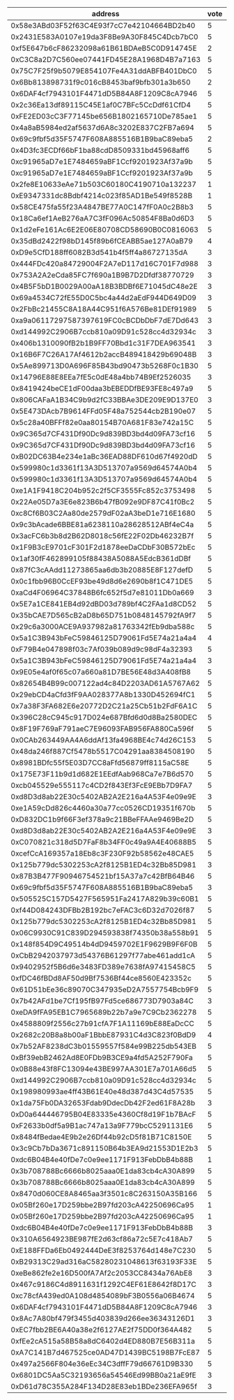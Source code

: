 address|vote|timestamp|signature
---|---|---|---
0x58e3ABd03F52f63C4E93f7cC7e42104664BD2b40|5|1599580227|0xfd601887e0216da68a9c71a70fa47316f1492bcee6de33dbddfc62c1439094af183c5987e76ce7fbe567dc59566baac92db4b269b37f808e4e925ca1d8c3fade1b
0x2431E583A0107e19da3F8Be9A30F845C4Dcb7bC0|5|1599580377|0xeeef9cf115b0f772cea5db48e5398492fe5491b786eb4096a21f0c19afa399542da84ca4c30625a66a0e57faf5746c702a708d189347660237da0c21e01bdb9a1b
0xf5E647b6cF86232098a61B61BDAeB5C0D914745E|2|1599580500|0xf31993b011bbebf6d62f4c958442f3a6399f690e2c152936190025f033bb6a985251fda9f7e93aa58f6c0655f30abbf38dea5f59bf87e19bf9e22c73deb742cf1c
0xC3C8a2D7C560ee07441FD45E28A1968D4B7a7163|5|1599580566|0xb55f7ae57b8b95f28126e4a699c08e80da378a1a1c54083329b4731188b025c92817ee780f961955a9fe4aa02921d81c8a77e90807f03e78f6c9dd95eb15ac9e1b
0x75C7F25f9b5079E854107Fe4A31ddABFB401DbC0|5|1599580843|0xa60d55c0b8064ee0f458b8d966002e27509e7f93668a69be0daf9c619af65c3b2d3fdd55bb6f9f19c94b64cabff3f837d61c9bafc4af55e9d519d37fd75b75701b
0x6Bb813898731f9c016cB8453baf9bfb301a3b650|2|1599581171|0x21d1dd52ed01cbf274a4e469802a214af0a3f25e900abd5e0d24f2bbf6108099182bae940b89c86d05761518cf7ec6a6ee4c96f92f956da335fd05be40ab8ae61b
0x6DAF4cf7943101F4471dD5B84A8F1209C8cA7946|5|1599583889|0x2decc4b82aaf9e8c316f79c6a57f42636526377b0d39ea6705f9716a1a218b743aa654e919c380e6589f7636ddbf394fe7b590409070f15adc488535009291711b
0x2c36Ea13df89115C45E1af0C7BFc5CcDdf61CfD4|5|1599584657|0x3e3e647a110ad1f0c2dc14cb301d731177845ff9e1185c72ab73b3400319503a4eb1ab69e16811e15df76b061ac0e869bfbc21e42d5a7fcf1284f5269bf3da001b
0xFE2ED03cC3F77145be656B1802165710De785ae1|5|1599585608|0xae30408405f731c3654d02c200d50b1739cc392ed5f668b8b56c6aa28678a9c14c8c6e224af5b70ecbebc56764041e466b79d33401cd425ed72478026fc144951c
0x4a8aB5984ed2af5637d6A8c3202E837C2FB7a694|5|1599585715|0x25eb70ba0e9a60df20b9008554bdcf4c8ed6b5b9456958bfb4e57c28264a4c0936c265a848eaa6b7747e71c53d7fae13ca8614952ac4c7ca8d8a7f76badbbfd31b
0x69c9fbf5d35F5747F608A885516B1B9baC89eba5|2|1599586277|0x0ec11fdb8e2b03cdf437e6bd8b0f1107939476200f405ffe43d74ad0a64853534a87a04cd75fa183e265001d1742efb65c12af6579cabf2203d56cd2c1c0c5561b
0x4D3fc3ECDf66bF1ba88cdD8509331bd45968aff6|5|1599586373|0x593e373f15380bd1599b48daeb47a39c1107393785b355a46d6a3c9dbdc15ba40f93354e63d2afbb03e535fd597f94c7e51c7e753b915ad96526953f18b0ca2b1b
0xc91965aD7e1E7484659aBF1Ccf9201923Af37a9b|5|1599586769|0xcd136abe5b52747ebcbf667aa5ff5e51b5d43cca9aba2a363e40c1c1fa942aab626317b6b330ca03f92f5a1f24c23efbd6ca0c39ceae441fd3c3feceaebc5dc81c
0xc91965aD7e1E7484659aBF1Ccf9201923Af37a9b|5|1599586894|0x7b488e6608126bbb02c12c99c65ce5f19f391e177e5b3f8b04d2a9846d7ec3db73df926d01a287fb66016f96416962d0d755e8beca4403d0a366dc4b3d6667ec1b
0x2fe8E10633eAe71b503C60180C4190710a132237|1|1599586920|0xb3e7ca48319d4c9fdff7f08c07b057c8aa7de7f88fde95a371088944d7a45eae2c8c4b9ed01c467527628745de0a147ce6d352b5fdc665b3ac3db40e462be6101b
0xE9347331dc8Bdbf4214c023f85AD1Be549f8528B|1|1599587121|0x44478983cd20e83377779ca90b9552d8bcc19f7f63db7368803ab26f105b8c91670d64f5ae6fe19f83749dfff49a44de6ef0dc6f611abb397f8e5a9117df3d2c1c
0x58CE475fa55f23A4847BE77A0C147fF0A0c2B8b3|5|1599588432|0xb72463776bb546be9274d7d13c7e12247ad8254ddcbaa1be6f35aa7dbcff3b7e4ef070428ffb01887278a85eb2f3fb870eb10219065a0bddbb8a491d4f25987c1b
0x18Ca6ef1AeB276aA7C3fF096Ac50854F8Ba0d6D3|5|1599588563|0xaccd6a1498c5b7ddbb6441dfb716f4a6a719d7efc2c8dc9a048cea083aaea01c5505dc05268094168b2d1032a81bdcbe3d297762f98e26837727f0a12459d6a41c
0x1d2eFe161Ac6E2E06E80708CD58690B0C0816063|5|1599588580|0x7465c23058b84605a750e14cf9329c5cb206f484226632aee39f4ea66fa957de46834c5e0c95a7c123c880b6832ffad23ab9188342047640ee866ec8492db5261c
0x35dBd2422f98bD145f89b6fCEABB5ae127A0aB79|4|1599589300|0x719a32c3c3ec1067426f04ee2365d527e95e2c91b752e8271778dab132c4e8f271be33c2577372868317f114a5f54b934f94126fcfa1f931952820e48c7ec30d1c
0xD9e5CfD188ff6082B3d541b4f5ff4a86727135dA|3|1599589488|0x94128c0109371e65393725904921ca967a73f996d9cf97010db221dc942c4c951119526552d99207bc622a94bc43b89c30ab52ed149f14040b3b8c36765ee7ad1c
0x444FDc420a84729004F2A7eD117d16C701F7d988|3|1599589813|0x0fafcd3c24b5f797344e451c13b5af5586f5c381aea5c01b76338a53685e4b150561a7cea75f1c8d2b3e50470afff87458550ef4328569bfa56419335f834f811c
0x753A2A2eCda85FC7f690a1B9B7D2Dfdf38770729|3|1599591288|0x288fc0e4fa27f4dc4333ae6af33a937d4ea0480c6ef3c65cbd293b5755d501571ea8e8616bacb9a442d4ad1a4c1faf3dad704cee5e379384909dc685deb3a4c61b
0x4B5F5bD1B0029A00aA18B3BDBf6E71045dC48e2E|3|1599592226|0x0fa9416784c88ac166f33952c6ed8786a1f8a536b38a21713410cb67e8fed4222950b5e8f76f0fbd8515c35c5e9e6d9fbcd275e1cecb97a9e8726653acbe5c971c
0x69a4534C72fE55D0C5bc4a44d2aEdF944D649D09|3|1599595359|0xa4ea8755d9ac083af5d4ad80cfb5f445acdb0c259598a94847e6dde02681f874313aadc20d7d5215c201703451cb6127d381b259a832839e864a818fda85273f1b
0x2FbBc21455C8A18A44C951f6A576Be81DEf91989|5|1599595894|0x98765141acbb1314a2728c82d10749e60cad63b25037f2c0ae37674db59a327350696ba80a747a67c62fdefcf7146c2b427df91bd3f74e811b713825129faa8d1c
0xa9a06117297587397619FC0cBCDbDbF7dE7Dd643|3|1599598164|0xd61c2111eb4b621346cd179374d1b5f45d192eed5baac178cede9efb0d0973c107977330cb34706aa5a2beec88ad54be12075ba52a0bc6bc9528681a929507071c
0xd144992C2906B7ccb810a09D91c528cc4d32934c|3|1599607451|0x77051e3e83e9082ea17cc50d78913e5a5d8bb5a92ed3614c0467e8deb1748a4e214d077629823ac1427735d9ccd622b925c4ae73eeb370e9bbe346f9140b903b1b
0x406b1310090fB2b1B9FF70Bbd1c31F7DEA963541|3|1599610976|0x0d06b76e52a835b7f17edd077622dc80ec9286cec983f40c32d24a91f5f7a29f7e1a50996607da7e27cf2ed1f8b24ef912f89cc6cf3ed664b79f95e36b9d9ec21b
0x16B6F7C26A17Af4612b2accB489418429b69048B|3|1599611533|0x8e1e15104aa08efb2805f7c6be6cb0aa07e620154b89ad9728f975077b2a53ba55ed80356ebab6fc2a14e85f468fb5bbda8b3d65e8ce5a108bb32969d57cc2c31b
0x5Ae899713D0A696F85B43bd90473b5268F0c1B30|5|1599611736|0x1022f4ef060bbf7c245bfa0fbe33e596cfae757f9dd8f225b05772cba39e5a5b621760ed23bd0567dfb15047e89d9e43dfb74b8c011f3360698a68a5418870df1b
0x14796E88E8EEa7fE5c0dE48a4bb74B9Ef2526035|3|1599612336|0x09f61bab2abf4b781bea0a78f95844499166279d92bcf4f329275a3a8e2043d95a761e93a55c8b074b980df6ab7e1a9f0a4c4f16c9b1f89c242b601e94ac83c91c
0x8419424beCE1dF00daa3bEBEDDfBE93FE8c497a9|5|1599612422|0xfcbfcf26fbe48662dada1abe6239972a7be497634ddb1476f479882f5591d77e54d6ac0de59f4ce9d694f801784b99ec91baebd660a9fb5f8140691b720aa26d1c
0x806CAFaA1B34C9b9d2fC33BBAe3DE209E9D137E0|3|1599612502|0xb2657fd5e1b2dd2c55549aa78aea7b0eb19df48af30a03e242161c92dafd1e862298522f705163b72ee2af6f0fb55f7210d52dfecd1657a623ef67ef38fb60c61b
0x5E473DAcb7B9614FFd05F48a752544cb2B190e07|5|1599612987|0xe0a4f57f092ff4b445f7fbb262ee643f30fffc695a5334ff98361caab8f562693a4aeab528856d7e631a048184f173ba1ac281849a51ab0eebd6fd51e4bf8c4b1b
0x5c28a40BFFf82e0aa80154B70A681F83e742a15C|5|1599613738|0x6c1f93db874d33a1993d67574c2feabf7ba5aaac71209f9d04620a4ac14900e41e0a8b8914fc3fd2bf6dea3aeeec95d86dec96db6ad4988e1545770213fa16521b
0x9C365d7CF431Df90Dc9d839BD3bd4d09FA73cf16|5|1599613826|0x82a3b095db749426e1ff98f3c5f214c4d7ddfdd87b00f1987ac71e2f6abd07a900cc21388dbc15a0c558731c853648126a3472df26d6c5167b4d50a6ceab29711c
0x9C365d7CF431Df90Dc9d839BD3bd4d09FA73cf16|5|1599614027|0x3ce748a21788ca80885cd0d5938a4ab6d0f9209dd65d44ec84fce219f4ee729c63fee313eb059eccb7f652bc9a9b44b0cddf905595a2a5f3837086852604eb621c
0xB02DC63B4e234e1aBc36EAD88DF610d67f4920dD|5|1599614149|0x6919840edf6475736cd2bfa12263b3da6a3830c87013c242eef756b0333beac2726c9093400890e1fdefd93da3500c887a8ba4bdb64dd3f90a735e9e5c1074421c
0x599980c1d3361f13A3D513707a9569d64574A0b4|5|1599614285|0xdba9fd029164f70e466d34ae1a33fac5100aae73f231d9266f3504e67646796e3de2bee6070e358ddd9161bf976118501b1f78f80ac46ca524c3f5525d0c67401b
0x599980c1d3361f13A3D513707a9569d64574A0b4|5|1599614397|0x722d3d739fd9729e8c1340cbd044228703f7d8c8d40a3e87ce79cfe50e030e9d1868b4dc2939cbbdc91b9dffc8f4fb79b912684269bac54b010bae142f00a4cb1b
0xe1A1F9418C204b952c2f5CF3555Fc852c3753498|5|1599615343|0xd10e7b8b1b4717c420dc726ae0847555a9544b1ecd909d2ed4346b7dd990e3dc685e5aa0fdba3fb630f32608b4b1daa811b34f1324a834a17c2486ee53ea15ac1b
0x22Ae05D7a3E6e823B6b47fB092e9DF87C41f0Bc2|5|1599615645|0x2f4736eae88cc9b75219d928b7e88a2790bb9e304fe879b1b4968ae7646c29474acb68ad215894a29c91629e2c88420c54c34a689ed09ce3a13c9efe9cfa3ec41b
0xc8Cf6B03C2Aa80de2579dF02aA3beD1e716E1680|5|1599615660|0x39316fbee38238bc02393936237afa3812d5a5a5e658df8793fb4523f491f458132c0444517a3ccb636b25ea71b3e5c9bae4e0d0d9d856d86b43b53da7a5faa21c
0x9c3bAcade6BBE81a6238110a28628512ABf4eC4a|5|1599615956|0x524a1e5bd16c64d01133e4f908d1af4db31494b946200724c755599b6a40c40402b5807bc08db7a7f08d656de09976c8d863a2e9bb2e583ec2eb14e698699f761c
0x3acFC6b3b8d2B62D8018c56fE22F02Db46232B7f|5|1599616146|0x23f071150842750af4fa8abda1cd59655c55360b571534847e2bb87217fcf3c209071ec9c8576c0bedd7b53cb8c350be8033441de8a31fef8a5dd8a3e6e6e23b1b
0x1F9B3cE9701cF301F2d1878eeDaCDbF30B572bEc|5|1599616271|0x3bf7d384af944bb83c3309fd4a820feede21e282c3dc45897d816f27cb668e3b0dd365166ef76834961516b360aaef7816a660d53727c1232993ae83bd1ad4051b
0x1af30fF462899105f88438A5088A5EdcB361dDBf|5|1599616411|0x932b8e04b0d928f18616c49fe153acbe7b6dcdf1e771677ddfd376dd2b9213f42b9942c360709d40ee18913e937adbb2b97f94c0b642af370f72a1710c85e33b1c
0x87fC3cAAdd11273865aa6db3b20885E8F127defD|5|1599616831|0x901074cc5114a642d59db70e934ee31a4f904d08020488fe9d2eee5592ec106a2e5bf45a769c977dabfcdbb6b7a76052927eebe63ed59c549ca7ec18c18978341b
0x0c1fbb96B0CcEF93be49d8d6e2690b8f1C471DE5|5|1599617421|0xba85c140259bddf3fa197a41156efc7b1325bf716b96aaf307b2d02383b006397cbdb1585a0b77d3ee4d847afcd8596b7eae1a52d3d22080dc929ca1f3fe1b451c
0xaCd4F06964C37848B6fc652f5d7e81011Db0a669|3|1599617505|0x1699ceb7017c281c37802601d7fad2883705900f41258fcd73dad631c130a2ed07c26c896f6ebeaeaf5329b24bbba31b0cdf40f3a0c04bafd68480ecfa3b0e091c
0x5E7a1CE841EB4d92dBD03d789bf4C2FAa1d8CD52|5|1599617655|0x1574cfb55b53d40261203963f9523a13177f40b0ed96de1363f73cb8e0fb4e676a1f1213295b4de1ba638ad5d3a7556c9eea3c35ad6ab9536afe58ec036613df1b
0x35bCAE7D565cB2aD8b65D751b0848145792fA9f7|5|1599618727|0xaa8a0595f8543a120182a52b9f7c7661ed5f8a47eb8b33e6e46ab1a2afdc44563c50d8523e864174140ea7690182e37288f85c0b1070cfd61e161567053197531b
0x29c6a3000ACE9A937982a81763342fEb9dba588c|5|1599618758|0x7096706ef7566b6585ca5813d6a6e9a25704b026ccd790e1cd70bc5e3c813b215b37443b86957542895a23284a4b182fd52ea66e0a1a126072956aba12ce7dc01b
0x5a1C3B943bFeC59846125D79061Fd5E74a21a4a4|4|1599619012|0xa83c10b4bdd6af01233e3735d4e1ab75f74965b0712c56bb3c55d8c10270510f0c4111d5c9656adc72fa14d6e3bf63e01641936fa69b42bb2acf1624557f30bf1b
0xF79B4e047898f03c7Af039b089d9c98dF4a32393|5|1599619193|0xf2aa40a2127a7346fe859da6a3f636e249f3dea98589dd3ac9eccc8ecd1337eb15f9007026080cdafc7fd9aa123c74b00972cae51e208cbca9e97f723ba6e6161c
0x5a1C3B943bFeC59846125D79061Fd5E74a21a4a4|3|1599619504|0x78a98a4b550c8cd714f286a4e49e4210c37afecee92212607ff2301c38d1b6bb5ff9c0e15626a9c6ecdb90d0d22a0472e304ab2a16d2bdc94429e594bf0c6bf51c
0x9E05e4af0f65c07a660a81D7BE56E48d3A408fB8|5|1599619537|0xd0f9f5be5a98fa74f60e83b871b89edc0e43de3916bb815be4b2c306ad96e34c5c5b9e6be7d4160d95df5c50c6c106e1a2ef47cfe74d63f24738a957db99fc481b
0x82654B4B99c007122ad4c84D2203AD61A5767A62|5|1599619579|0x8fb1b9eac3d006f40708f298ba82ca6c27872745a09fc0b1d3cd8fd59294062702f7062c969cab0104d1fa012009a88f3b19cd9989bd5b4e03f963239990fee91c
0x29ebCD4aCfd3fF9AA028377A8b1330D452694fC1|5|1599619752|0x26734f8eb9df3dec2d637794c0415e5076de179dda8569fbe9e75001fb49b8e26db1ddecd5477ee1105268fe3f844bdfaec0402c87ac58055cbd33bb51b9ea851b
0x7a38F3FA682E6e20772D2C21a25Cb51b2FdF6A1C|5|1599619878|0x7dc1e06732153e805a25adea69b5848661f23600bef50d82cb56516ef9a178c41a50871f4935e35cc2158754616eb4bd8500810b1054c69b11c0da24404c50831b
0x396C28cC945c917D024e687Bfd6d0d8Ba2580DEC|5|1599619959|0x7be944b75205a6afa662c9c8ab2b1f31e0f7ba34123cebdce9fc48a605178abf50bd360a4030d602fb9d21311b9cc34354dcdb16154cbb397876d856b9eda1ad1b
0x8F19F769aF791aeC7E96093FAB956FA880Ca596f|5|1599620069|0x9d22c30e345b3b3f4e49777316f8bb84089e0f7059fa20ea64b14d11fd16895303e0da1530a58d0f968f5815ce2be87d7b5501a9e691a8bdbb639ba2be531d9b1c
0x0CAb263449AA4A6ddAf13fa4968BE4c74d26C153|5|1599620326|0x34c0862db329aff24cf7ed8d93d8c2db6ec9e9849f8d20b247e12e29b9a09a733e92d61b4ea60f78a32a224ef5628f489b3e21d0a41e5c6bc907c3654804afb31b
0x48da246f887Cf5478b5517C04291aa8384508190|5|1599620794|0x9db834375e594c5a0abbb04acda63f20f06cd9192dcbb94b256ce6e6f30d688a5063ddef37ea38e0c1ca05dcfae09ba8e6b96b210934feeac20208696ee052d11c
0x8981BDfc55f5E03D7CC8aFfd56879ff8115aC58E|5|1599621186|0x805f6518f77539db3ae1e71fa34c384809ef1c583744e512b5ee183b00e435232fb0888e9a81487adec75e2d562d967b28164869b2b3474817b875554a38e6281c
0x175E73F11b9d1d682E1EEdfAab968Ca7e7B6d570|5|1599621241|0x0efbb51d10670263d00c332896dddd77fb550621148e2c21b58a187a5a014c7b433f0887386b312b5703b0d1677b7ee35484e544fc97fc77bf965bf3971e23341b
0xcb045529e555117c4CD2f843Ef3FcE9EBb7D9FA7|5|1599621353|0x3c71aa5eae79689a6d09a0abcc2e5a1b315426ada94d4d889ef87f8aa310a9dd77ffc289194ae6140f9eeb938beb346bc7de6fe77d9f85f7a4748bfcc533a1eb1b
0xd8D3d8ab22E30c5402AB2A2E216a4A53F4e09e9E|3|1599621529|0x0ccca84a774b8d00733a2323ab09b9e8ea0eb7a2a1b317f182f00378ec3b186c10d25dc343f2b62d4c0fed63991355995c5b63159bbbc112f636b531da67895b1b
0xe1A59cDd826c4460a30a77cc0526CD19351f670b|5|1599621651|0xb2060f7e9d407ef366953aede2a6865658d00d1b3f76c831a23d221f2579bd693916fd65e20f362c319bdda7c8e6c146bc17683b4d660e9c48c243ed7dbce0fe1c
0xD832DC1b9f66F3ef378a9c21BBeFFAAe9469Be2D|5|1599621662|0x9a56f02f1c084f29f9dd6801c483c5504c09a171b3e200e1b9f45d403eccaa38518ff143f9b3175dd987f2594fb63b7123cbd69d2052d26f8685da46dd9c304c1b
0xd8D3d8ab22E30c5402AB2A2E216a4A53F4e09e9E|3|1599621814|0xb4111acc7889c6a20e5aae76a66d52afb6325a7448631b2bc0f05d79ff1d88182e044a5298ae562eff5002ee892d06ceabde49ab7ba991f10e012ca5a8913c561c
0xC070821c318d5D7FaF8b34FF0c49a9A4E40688B5|5|1599621830|0x7b28846eae83e1e836c6ae0b22fbe56b83b00579c951e7fbfc82f93634f3bcc30010d0bf23102bde84eb943e8ee26eec82292edec468e980ad61c5e46773a0081b
0xcefCcA169357a18Eb8c3F230F92b58562e48CAE5|5|1599622707|0x2d3796d1f983718ca8573465a97c493611048c3b792acb720a8b6b92d6977d7111fee1964f28a2a2eddcf0b7cb863e8a01607a4ddc30ad6238224fb9328b43461b
0x125b779dc5302253cA2f8125B1ED4c32Bb85D981|3|1599623341|0x2f762cb11c47b1bbca5cdf6a11ad68d52ff59a61a68ba118d7becc5c544cd8ab7517aeac13925f510ad3fda39efe9381ce29f5c92b017f922d8e97a4c72129e41c
0x87B3B477F90946754521bf15A37a7c42BfB64B46|5|1599624483|0x45446effddbf2750dd93938785bcc8eeec68a37f8c858d82c783b5a6fd8e9a3c7d3c5e2818fc063b35d48a2d5c3d53e3b9b9334cc8efe482d0bf37e958c2448f1b
0x69c9fbf5d35F5747F608A885516B1B9baC89eba5|3|1599625457|0xf5cf920596a917ca4934f775b7c067bd4c551b4e0f2c8e37772b2b453372bdfa2afa255377e358a419f5f9b14411ae6d339383e575ac169d0514549ee33ed4651c
0x505525C157D5427F565951Fa2417A829b39c60B1|5|1599626294|0x7610d22847e60683759696fd6d194b1ad8e1e5784c603a8342bcbbe1da74ec36795386c9a62f1f03a63d0c05ebf352ec758d3aa1f5c37584420247f6930218f41b
0xf44D084243DFBb2B192bc7eFAC3c6D32d7026f87|5|1599626603|0xba9577ddb91174124a8869991b5d3493b239bb34b6229c5e694c6d8dab1ca7fa6e757d4cc5ed8f9106007fcaf174d49e5ccce2ae56e525b6a0fdff8a2e8719a71b
0x125b779dc5302253cA2f8125B1ED4c32Bb85D981|5|1599627287|0x4322c17875a7709a70686b3350a964ba9167856a36a92c18272a63cc1292abeb1047026f410712157fda9992cfd0d0f94e9618a49c9a02bba6e48ab57e6a898e1c
0x06C9930C91C839D294593838f74350b38a558b91|5|1599627634|0xa28273696bbdd1d123cdad2037d46e3efb6f6d433c486ea67aacc33a5e645872349174740f4c5ce9ba946a64fabcd0e704cd942bfd80887cc5dbf8450505c6f11b
0x148f854D9C49514b4dD9459702E1F9629B9F6F0B|5|1599628579|0xa89f2876867bf8c7afe7cd5c08a03412df77a71dee7af4e77fdcd78024d4cafe7b3f501fae62f08d530c16f094e848914f1d5775794040c3cf2d2663a470140b1b
0xCbB2942037973d54376B61297f77abe461add1cA|5|1599628874|0x2f7724fa50a60ed8b0935d31a5ba3b38e25f28b5a0a0bcc3a9ab3dbbba6a1669085d051abcdae89a467df89261aac495ace0443a86542e447e846c0f24b140a51c
0x9402952f5B6d6e3483FD389e7638fA97415458C5|5|1599629645|0xc4e4a19da5076bc884da50d36a36e5e754bb9203648b7c5de6c3c1bf53b554cd168c7b76bdae849788b5bc0a61c0f82573def4321a23e63a6a6b9b508cf6615b1c
0xfDC46fBDd8AF50d9Bf7536Bf44ce8560E423352c|5|1599631110|0x7ff2bee89ae3ddcdb9e058c37d276cda2d6fad5fe9df232772ae6b4459f127c55639eac911da422b5da56103b346bbb92b37419ca1cbffebe3494e96afe2b8831b
0x61D51bEe36c89070C347935eD2A7557754Bcb9F9|5|1599631141|0x8e91f4a797731e57f6fe38fe85c55fffed579ebe0a1ce79fd2262535d74281340c59cf7cae7691557dca394f864f5c456c0787ab9a523e6ea30e7ee6584e7af81c
0x7b42AFd1be7Cf195fB97Fd5ce686773D7903a84C|3|1599631746|0x8df2bdf4eba3d8cdb2713e012c610236ee074a4123f26cc55794630dc264c4466b8c9359cea41e56d2196cf7d52e364406acae4a6069bb998495b4a361c508ab1b
0xeDA9fFA95EB1C7965689b22b7a9e7C9Cb2362278|5|1599632095|0xf167c35a0bdde482afb28b18d45a6b687edb6a57426935ad461619348f074b550960a05eaca43848067fda68fb4e01cf287fd93405bdae9cea09308bc9573cc81c
0x4588809f2556c27b91cfA7F1A11169bE88EaDcCC|5|1599634646|0x57773112387a5192e5144bd27fdcaded816527a474aa8316532431cac5775c8a63340ed1367b78a00a4716652c0b6a9170d1fac3df9630ebe479139b959324681b
0x2682c20B8a8b00aF1BbbE87931C4d3C823f0BdD9|4|1599634884|0x94a437b2c8b97cfc9a0c5fee2e107fea2b782b6c1dcd4e9efeba8c5c8196f2c0017194ea0fb3f32040b222769e75148b774197566e7d9b66c730d57657360e341c
0x7b52AF8238dC3b01559557f584e99B225db543EB|5|1599637208|0x2ff31d17ba7804e62ac2552ff6088beeac12085ded9838cf0c9116c7f0b36560274bc87e634353f26706f77b4b42c0ab543324d7ea955a661603085f8522787f1c
0xBf39ebB2462Ad8E0FDb9B3CE9a4fd5A252F790Fa|5|1599638011|0x2b6d86f7719bbf1dcd4d7f184fd77385c4136606ce74c52ea26ffc7559df07ca5a616886db5d1d5c46c010665a158623e254bd001b54e2f6ccf4465b464ee5221b
0x0B88e43f8FC13094e43BE997AA301E7a701A66d5|5|1599638377|0x6c11739ecde11c82fc9b4efcba811b01f7ad21473f924299f4c887c8877eaabf079b625e8b1c432d84ca93ee13d4188dbdf12c815bf16feacfaff4c85fbaff891b
0xd144992C2906B7ccb810a09D91c528cc4d32934c|5|1599638530|0x0094da4b8507faafd9011ace0969a6821b966d4bbbad02061ba76b2ebc78613a423fa0a7718f66d02ef3046d7c74ed0f3889050b325a03391953c5550731b2d61c
0x198980993ae4ff43B61E40e48d387d43C4d57535|5|1599639721|0xc1010aff6052517fa4525c0fa7c028284d6ed5da8b3fb52de418b5a9143fb103737c1c4478d2ec571915a6f25f6ef2ee647a7e7ab302174bbb4d5900cd3ceec21b
0x1da75Fb0DA32653Fdab9DdecDb42F2ed61F8A28b|3|1599640233|0xfc1dff5e99b43744cc4d0c47c89cba56c1d4566d89defbf19d22741994c91e473c5233c33ec8588dfc6bada28e612913344972b2822c4895f55a69a446a591991c
0xD0a644446795B04E83335e4360Cf8d19F1b7BAcF|5|1599640426|0x914085c7786b65c2f4dde871582faaf931b025307c178ec2da71769046cd7af74f3ad5b3e4b90b661c1bf9cbeb0a56490b2a39cf9a540abb7f153be221d839801b
0xF2633b0df5a9B1ac747a13a9F779bcC5291131E6|5|1599642139|0x4025d2bb321f85d49a7c450b3c91f913b67abe8f77f05cd8d55e9ed29c6c3cf51798eeeddaf2b648fcc46d42efa013833c4f8d7303485fa845eaefbbf6d2385c1b
0x8484fBedae4E9b2e26Df44b92cD5f81B71C8150E|5|1599643438|0xbe72f63977ab4accc89567ada843745d4f94ade3070076f09f09d6fd618efd601baa23de43125955a0250fe1fdc55f5c3a84d9ffd41927a6ca98525dc3264a691b
0x3c9Cb7bDa3671c891150B64b3EA9d21553D1E2b3|5|1599648102|0x7f133fb21b04d19dbd665feb7f89dfc6d63188062274183cf60c2c0d4400cbb82ec1e94bdcc79a75bdbfa38946691f5b66f39c79b60f2481ba4ba738d48dcc5b1c
0xdc6B04B4e40fDe7c0e9ee1171F913FebDbB4b88B|1|1599648248|0xf09594acb6fc9dc46b5776b7673da037e26e89ef615f7aa7d310a98cab7eb8cc274d0034e9dc1b7a26522f0bbfd64f6751805f2a58a5e3934a1aa110e4f1e2641b
0x3b708788Bc6666b8025aaa0E1da83cb4cA30A899|5|1599649447|0x7f5fac0bd3245d65831f4e2f5c1b7def015b2fea56a93e2e5e4a0fa0939f6f353d86932321f799331810b32f7049521b2e8538f2f9ebe9961bbf2038bf543ad21c
0x3b708788Bc6666b8025aaa0E1da83cb4cA30A899|5|1599649623|0x8f884c2c90998d29b7cb93fd573e0a72f100d8bba05e2708a16da51ff14a2fe317c0db9379b00f94ea70c4a2bf09d0d8664f57b54e65a8f6d37e73030f242f541b
0x8470d060CE8A8465aa3f3501c8C263150A35B166|5|1599650527|0x1f69b18070d8bf19c450473913559ccb7ccc238972e99664b9719ac681185ee559ae1655aa255afbd814bcbdade3b0f14c404506fa87339d4f2911a9c2985c0b1c
0x05Bf260e17D259bbe2B97fd203cA42250696Ca95|1|1599651570|0x21e80805dee4c46469e5a99ff9841dc3d5ccd7f44e5d469c219979cd4a8eb834185e7c1197cacf77e7551db8d059157f5221fb58a0f980278ab16bd2a6dc9a511b
0x05Bf260e17D259bbe2B97fd203cA42250696Ca95|1|1599651822|0xe4d4c882cccd8b534dea153cf855319ff222e84b0de6fcc2cefb1dd32f555f4960f819906aff7bec55f9bd513141f73e35a12f9476d6853bc7cb11c2ca8f34221b
0xdc6B04B4e40fDe7c0e9ee1171F913FebDbB4b88B|3|1599652043|0x13271af3c79c9bba2267e2425f9d1e6234c15e6f9ca1284a6cd8bc703fcfd13f4bd93d0716b11f14158910ca6c80dc8d3d94c3f99c05b3ee9418c994c6cf7d4c1c
0x310A6564923BE987fE2d63cf86a72c5E7c418Ab7|5|1599653014|0x6b603290b34716c53298d0265152487ee1ff0a2595220e89ed987b1d4ada656273400e12e84d1eb18bc6c6cb507ed9a6ad39d95122ef92c1b463827cea859f5b1b
0xE188FFDa6Eb0492444DeE3f8253764d148e7C230|5|1599654097|0xde8bb77ba9f0b0d7be28814910cf3a8b854c78527c0a747d12cb324a3c17516b261bd68fcde97d1d56131d095527df7f40903972a7a61a9f750591e2974167541c
0xB29313C29ad316aC58280231048613f63193F33E|5|1599654759|0xf94e9678d045368fff557e9b66cbd759c8b26e0b077156ac885344bb410caa341282ae526fd419fecc6f10d94268c11531b8eded7c31e69e6cdcabe7757174711b
0xeBe862fe2e16D500fA7Af2c2053CC8434a76AbE8|3|1599656519|0x5438149438fe66013ec2e202323b00fc4db702688010cea98eec014ec8d9e3d45cf1d7b81bec883616a00e2d18f43176e1af21caafe81edad5b3a7d9ef4e2e431c
0x467c9186C4d8911631f1292C4EF61E8642f8D17C|3|1599658886|0x10e16a5639a24e63db47a2d0b339a98f88266b416889721cdc9264ae5178d2eb695a6675642c98201d71a70c75a8f96cc86187a6b2e93f0e11741da4b4dca6851b
0xc78cfA439ed0A108d4854089bF3B0556a06B4674|5|1599659238|0x60eb64fdcdebabf84a732e291dcb277734ab44e59f551cda3945b331c83b7b7d495e5d4b0f47636ed50ad58e92ec0c79541de6bb09d40e7fe1c6542da63f1af41b
0x6DAF4cf7943101F4471dD5B84A8F1209C8cA7946|3|1599659307|0x4b28c9ed566349c2e618ce6ba7020daefac34b5c6df8f21cce20b68cb90d02a432960bf4b3e28d81de2ee681f4ad6171121c239c5ee00fbe9e87e04fea07e3111c
0x8Ac7A80bf479f3455d403839d266ee36343126D1|3|1599660576|0x922862d2168661b49361586a2c4f3b0c4cb18da647d305a8e3b0a3a7f12604f5591f08ea15a2dfbd60aff6c73cd4bd286f163ab2ae98becb9a964dcbb1e78bcd1b
0xEC7fbb2BE6A40a38e2f6127AE2f75DD0f364A482|5|1599660808|0x7061df6303783b2028704c273bcba66f65fd1a02535a427af0101d30051c9b1a08d5f665cb1475d1e06a8dfbb7239140576344406c842ab0175b08c5cb18077c1b
0xfEe2cA515a58B58a8dC6402d4ED880B7E56B311a|5|1599660875|0x14d850a17b2e69dc3cfea97762aa078778974cece5dc29d71b202fb6b5b816b13e7f39bba94f9df94b3a9e3db37cbab1596aa005d6923c0108264693f74852911c
0xA7C141B7d467525ce0AD47D1439BC5198B7FcE87|5|1599660912|0x25ed0e30946d7d298a14a5ff47356740ccf99f54dfc07631b0094f6461bc3d1e139b9087199721f3d87fadec69678434102f82267bebfc2319865499b1f09b2b1b
0x497a2566F804e36eEc34C3dffF79d66761D9B330|5|1599661068|0x6178d040d935b13895b896fbfa30fb8f515d99e0ad3035cde2b76b3416b1c36d39955271ef0e09891ef22a66993aa19c030f945cbdf4e6d67e8338024a40ed6b1b
0x6801DC5Aa5C32193656a54546Ed99BB0a21aE9fE|3|1599661087|0xdc09649295cc201ac0cffe2ac27fc60c2a01b0bb6dd5d0f3cfbdc863ac0015d235c20a44c19604931a697a5f9d5f4b0b65c56b35348264c1eee7c9e30db353fe1c
0xD61d78C355A284F134D28E83eb1BDe236EFA965f|3|1599661281|0x46c0790b4a32119f2e86f4d1fa9416b4949bb517791a5813cde33a885fbcd17a6ff66ea04f75941d9f0e00c3c8f047a8be2b0deb21c477755485e3acb222e4271c